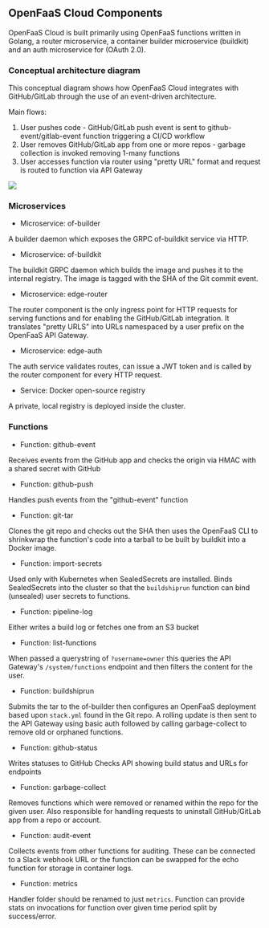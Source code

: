 ## OpenFaaS Cloud Components

OpenFaaS Cloud is built primarily using OpenFaaS functions written in Golang, a router microservice, a container builder microservice (buildkit) and an auth microservice for (OAuth 2.0).

### Conceptual architecture diagram

This conceptual diagram shows how OpenFaaS Cloud integrates with GitHub/GitLab through the use of an event-driven architecture.

Main flows:

1. User pushes code - GitHub/GitLab push event is sent to github-event/gitlab-event function triggering a CI/CD workflow
2. User removes GitHub/GitLab app from one or more repos - garbage collection is invoked removing 1-many functions
3. User accesses function via router using "pretty URL" format and request is routed to function via API Gateway

![](./docs/conceptual-overview.png)


### Microservices

* Microservice: of-builder

A builder daemon which exposes the GRPC of-buildkit service via HTTP.

* Microservice: of-buildkit

The buildkit GRPC daemon which builds the image and pushes it to the internal registry. The image is tagged with the SHA of the Git commit event.

* Microservice: edge-router

The router component is the only ingress point for HTTP requests for serving functions and for enabling the GitHub/GitLab integration. It translates "pretty URLS" into URLs namespaced by a user prefix on the OpenFaaS API Gateway.

* Microservice: edge-auth

The auth service validates routes, can issue a JWT token and is called by the router component for every HTTP request.

* Service: Docker open-source registry

A private, local registry is deployed inside the cluster.

### Functions

* Function: github-event

Receives events from the GitHub app and checks the origin via HMAC with a shared secret with GitHub

* Function: github-push

Handles push events from the "github-event" function

* Function: git-tar

Clones the git repo and checks out the SHA then uses the OpenFaaS CLI to shrinkwrap the function's code into a tarball to be built by buildkit into a Docker image.

* Function: import-secrets

Used only with Kubernetes when SealedSecrets are installed. Binds SealedSecrets into the cluster so that the `buildshiprun` function can bind (unsealed) user secrets to functions.

* Function: pipeline-log

Either writes a build log or fetches one from an S3 bucket

* Function: list-functions

When passed a querystring of `?username=owner` this queries the API Gateway's `/system/functions` endpoint and then filters the content for the user.

* Function: buildshiprun

Submits the tar to the of-builder then configures an OpenFaaS deployment based upon `stack.yml` found in the Git repo. A rolling update is then sent to the API Gateway using basic auth followed by calling garbage-collect to remove old or orphaned functions.

* Function: github-status

Writes statuses to GitHub Checks API showing build status and URLs for endpoints

* Function: garbage-collect

Removes functions which were removed or renamed within the repo for the given user. Also responsible for handling requests to uninstall GitHub/GitLab app from a repo or account.

* Function: audit-event

Collects events from other functions for auditing. These can be connected to a Slack webhook URL or the function can be swapped for the echo function for storage in container logs.

* Function: metrics

Handler folder should be renamed to just `metrics`. Function can provide stats on invocations for function over given time period split by success/error.
